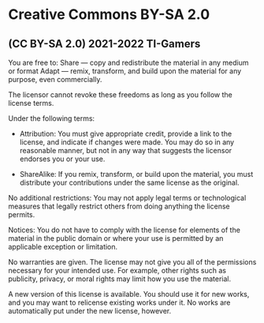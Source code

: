 # Creative Commons BY-SA 2.0

## (CC BY-SA 2.0) 2021-2022 TI-Gamers

You are free to:
Share — copy and redistribute the material in any medium or format
Adapt — remix, transform, and build upon the material
for any purpose, even commercially.

The licensor cannot revoke these freedoms as long as you follow the license terms.

Under the following terms:
  - Attribution: You must give appropriate credit, provide a link to the license, and indicate if changes were made. 
You may do so in any reasonable manner, but not in any way that suggests the licensor endorses you or your use.

  - ShareAlike: If you remix, transform, or build upon the material, you must distribute your contributions 
under the same license as the original.

No additional restrictions: You may not apply legal terms or technological measures that legally restrict others 
from doing anything the license permits.


Notices:
You do not have to comply with the license for elements of the material in the public domain or where your use 
is permitted by an applicable exception or limitation.

No warranties are given. The license may not give you all of the permissions necessary for your intended use. 
For example, other rights such as publicity, privacy, or moral rights may limit how you use the material.

A new version of this license is available. You should use it for new works, and you may want to relicense existing works under it. No works are automatically put under the new license, however.
